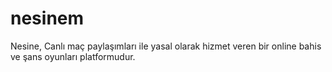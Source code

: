 # nesinem
Nesine, Canlı maç paylaşımları ile yasal olarak hizmet veren bir online bahis ve şans oyunları platformudur.
